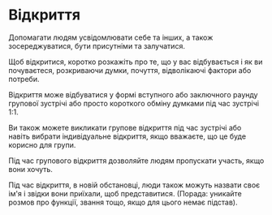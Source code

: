 # Відкриття

<summary>
Допомагати людям усвідомлювати себе та інших, а також зосереджуватися, бути присутніми та залучатися.
</summary>

Щоб відкритися, коротко розкажіть про те, що у вас відбувається і як ви почуваєтеся, розкриваючи думки, почуття, відволікаючі фактори або потреби.

Відкриття може відбуватися у формі вступного або заключного раунду групової зустрічі або просто короткого обміну думками під час зустрічі 1:1.

Ви також можете викликати групове відкриття під час зустрічі або навіть вибрати індивідуальне відкриття, якщо вважаєте, що це буде корисно для групи.

Під час групового відкриття дозволяйте людям пропускати участь, якщо вони хочуть.

Під час відкриття, в новій обстановці, люди також можуть назвати своє ім'я і звідки вони приїхали, щоб представитися. (Порада: уникайте розмов про функції, звання тощо, якщо для цього немає підстав).
